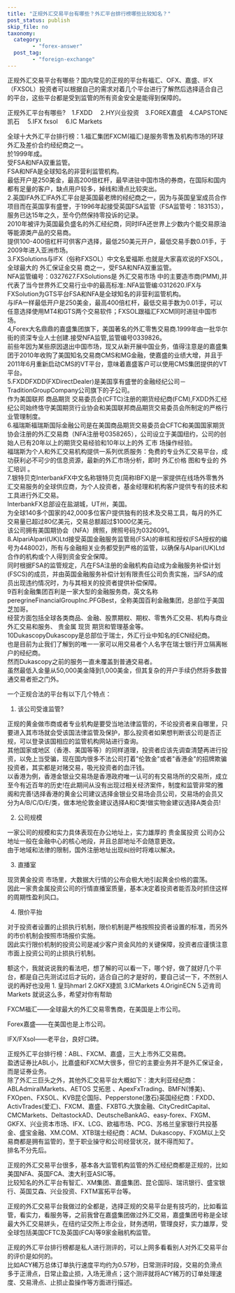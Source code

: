 ```yaml
---
title: "正规外汇交易平台有哪些？外汇平台排行榜哪些比较知名？"
post_status: publish
skip_file: no
taxonomy:
  category:
        - "forex-answer"
  post_tag:
        - "foreign-exchange"
---
```


正规外汇交易平台有哪些？国内常见的正规的平台有福汇、OFX、嘉盛、IFX（FXSOL）投资者可以根据自己的需求对着几个平台进行了解然后选择适合自己的平台，这些平台都是受到监管的所有资金安全是能得到保障的。

正规外汇平台有哪些? 1.FXDD  2.HY兴业投资 3.FOREX嘉盛 4.CAPSTONE凯石  5.IFX fxsol  6.IC Markets

全球十大外汇平台排行榜：1.福汇集团FXCM(福汇)是服务零售及机构市场的环球外汇及差价合约经纪商之一。  
於1999年成。  
受FSA和NFA双重监管。  
FSA和NFA是全球知名的非营利监管机构。  
最低开户是250美金，最高200倍杠杆，最早进驻中国市场的券商，在国际和国内都有足量的客户，缺点用户较多，掉线和滑点比较突出。  
2.英国IFA外汇IFA外汇平台是英国最老牌的经纪商之一，因为与英国皇室成员合作项目而在英国享有盛誉，于1996年起接受英国FSA监管（FSA监管号：183153），服务已达15年之久，至今仍然保持零投诉的记录。  
2010年被评为英国最负盛名的外汇经纪商，同时IFA还世界上少数内个能交易原油等能源类产品的交易商。  
提供100-400倍杠杆可供客户选择，最低250美元开户，最低交易手数0.01手，于2009年进入亚洲市场。  
3.FXSolutions与IFX（俗称FXSOL）中文名爱福斯.也就是大家喜欢说的FXSOL，全球最大的 外汇保证金交易 商之一，受FSA和NFA双重监管。  
NFA监管编号：0327627.FXSolutions是 外汇交易市场 中的主要造市商(PMM),并代表了当今世界外汇交易行业中的最高标准:.NFA监管编:0312620.IFX与FXSolution为GTS平台FSA和NFA是全球知名的非营利监管机构。  
与IFA一样最低开户是250美金，最高400倍杠杆，最低交易手数为0.01手，可以任意选择使用MT4和GTS两个交易软件；FXSOL跟福汇FXCM同时进驻中国市场。  
4,Forex大名鼎鼎的嘉盛集团旗下，美国著名的外汇零售交易商.1999年由一批华尔街的资深专业人士创建.接受NFA监管,监管编号0339826。  
前些年因为某些原因退出中国市场，现又从新开展中国业务，值得注意是的嘉盛集团于2010年收购了美国知名交易商CMS和MG金融，使嘉盛的业绩大增，并且于2011年6月重新启动CMS的VT平台，意味着嘉盛客户可以使用CMS集团提供的VT平台。  
5.FXDDFXDD(FXDirectDealer)是美国享有盛誉的金融经纪公司－TraditionGroupCompany公司旗下的子公司。  
作为美国联邦 商品期货 交易委员会(CFTC)注册的期货经纪商(FCM),FXDD外汇经纪公司始终恪守美国期货行业协会和美国联邦商品期货交易委员会所制定的严格行业管理制度。  
6.福瑞斯福瑞斯国际金融公司是在美国商品期货交易委员会CFTC和美国国家期货协会注册的外汇交易商（NFA注册号0358265），公司设立于美国纽约，公司的创始人已有20年以上的期货交易经验和10年以上的外 汇市 场操作经验。  
福瑞斯为个人和外汇交易机构提供一系列优质服务：免费的专业外汇交易平台，成功获利必不可少的信息资源，最新的外汇市场分析，即时 外汇价格 图和专业的 外汇培训 。  
7.银特贝克InterbankFX中文名称银特贝克(简称IBFX)是一家提供在线场外零售外汇交易服务的全球供应商，为个人投资者，基金经理和机构客户提供专有的技术和工具进行外汇交易。  
InterbankFX总部设在盐湖城，UT州，美国。  
为全球140多个国家的42,000多位客户提供独有的技术及交易工具，每月的外汇交易量已超过80亿美元，交易总额超过$1000亿美元。  
该公司拥有美国期协会（NFA）牌照，牌照号码为0326091。  
8.AlpariAlpari(UK)Ltd接受英国金融服务监管局(FSA)的审核和授权(FSA授权的编号为448002)，所有与金融相关业务都受到严格的监管，以确保与Alpari(UK)Ltd合作的机构或个人得到资金安全保障。  
同时根据FSA的监管规定，凡在FSA注册的金融机构自动成为金融服务补偿计划(FSCS)的成员，并由英国金融服务补偿计划有限责任公司负责实施，当FSA的成员出现违约情况时，为与其相关的投资者提供补偿保障。  
9百利金融集团百利是一家大型的金融服务商，英文名称peregrineFinancialGroupInc.PFGBest，全称美国百利金融集团，总部位于美国芝加哥。  
经营方面包括全球各类商品、金融、股票期权、期权、零售外汇交易、机构与商业外汇交易和服务、 贵金属 现货 期货和管理基金等。  
10DukascopyDukascopy是总部位于瑞士，外汇行业中知名的ECN经纪商。  
也是目前为止我们了解到的唯一一家可以用交易者个人名字在瑞士银行开立隔离帐户的经纪商。  
然而Dukascopy之前的服务一直未覆盖到普通交易者。  
虽然最低入金量从50,000美金降到1,000美金，但其复杂的开户手续仍然将多数普通交易者拒之门外。

一个正规合法的平台有以下几个特点：

1. 该公司受谁监管?

正规的黄金做市商或者专业机构是要受当地法律监管的，不论投资者来自哪里，只要进入其市场就会受该国法律监管及保护，那么投资者如果想判断该公司是否正规，可以登录该国相应的监管机构网站进行查询。  
其他国家或地区（香港、美国等等）的同样道理，投资者应该先调查清楚再进行投资，以免上当受骗，现在国内很多不法公司打着"伦敦金"或者"香港金"的招牌欺骗投资者，其实都是对赌交易，吸光投资者的血汗钱。  
以香港为例，香港金银业交易场是香港政府唯一认可的有交易场所的交易所，成立至今有近百年的历史!在此期间从没有出现过相关经济案件，制度和监管非常的雅阁和完善!选择香港的黄金公司建议选择金银业交易场会员公司，交易场的会员又分为A/B/C/D/E/类，做本地伦敦金建议选择A和C类!做实物金建议选择A类会员!

2. 公司规模

一家公司的规模和实力具体表现在办公地址上，实力雄厚的 贵金属投资 公司办公地址一般在金融中心的核心地段，并且总部地址不会随意更改。  
由于地域和法律的限制，国外注册地址出现纠纷时将难以解决。

3. 直播室

现货黄金投资 市场里，大数据大行情的公布会极大地引起黄金价格的震荡。  
因此一家贵金属投资公司的行情直播室质量，基本决定着投资者能否及时抓住这样的周期性盈利风口。

4. 限价平抬

对于投资者设置的止损执行机制，限价机制是严格按照投资者设置的标准，而另外的市价机制会按照市场报价实施。  
因此实行限价机制的投资公司是减少客户资金风险的关键保障，投资者应谨慎注意市面上投资公司的止损执行机制。

额这个，我就说说我的看法吧，想了解的可以看一下，哪个好，做了就好几个平台，都是自己先测试过后才玩的，适合自己的才是好的，要自己试一下，不然别人说的再好也没用 1. 皇玛hmarl 2.GKFX捷凯 3.ICMarkets 4.OriginECN 5.迈肯司Markets 就说这么多，希望对你有帮助

FXCM福汇——全球最大的外汇交易零售商，在美国是上市公司。

Forex嘉盛——在美国也是上市公司。

IFX/FXsol——老平台，良好口碑。

正规外汇平台排行榜：ABL、FXCM、嘉盛，三大上市外汇交易商。  
盈透证券比ABL小，比嘉盛和FXCM大很多，但它的主要业务并不是外汇保证金，而是证券业务。  
除了外汇三巨头之外，其他外汇交易平台大概如下：澳大利亚经纪商：ABLAdmiralMarkets、AETOS 艾拓思 、ApexFxTrading、BMFN(博美)、FXOpen、FXSOL、KVB昆仑国际、Pepperstone(激石)英国经纪商：FXDD、ActivTrades(爱汇)、FXCM、嘉盛、FXBTG.大旗金融、CityCreditCapital、CMCMarkets、DeltastockAD、DeutscheBankAG、easy-forex、FXGM、GKFX、兴业资本市场、IFX、LCG、欧福市场、PCG、苏格兰皇家银行共投基金、盛宝金融、XM.COM、XTB瑞士经纪商：ACM、Dukascopy、FXGM以上交易商都是拥有监管的，至于职业操守和公司经营状况，就不得而知了。  
排名不分先后。

正规的外汇交易平台很多，基本各大监管机构监管的外汇经纪商都是正规的，比如美国NFA、英国FCA、澳大利亚ASIC等。  
比较知名的外汇平台有智汇、XM集团、嘉盛集团、昆仑国际、瑞讯银行、盛宝银行、英国艾森、兴业投资、FXTM富拓平台等。

正规的外汇交易平台我做过的全都是，选择正规的交易平台是有技巧的，比如看监管，看实力，看服务等，之前我曾在嘉盛集团做过外汇交易，嘉盛集团号称是全球最大外汇交易姘头，在纽约证交所上市企业，财务透明，管理良好，实力雄厚，受全球包括美国CFTC及英国(FCA)等9家金融机构监管。

正规的外汇平台排行榜都是私人进行测评的，可以上网多看看别人对外汇交易平台的评价是如何的。  
比如ACY稀万总体订单执行速度平均约为0.57秒，日常测评时段，交易的负滑点多于正滑点，日常止盈止损，入场无滑点；这个测评就将ACY稀万的订单处理速度、交易滑点、止损止盈操作等方面进行描述。
